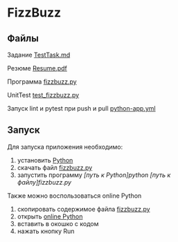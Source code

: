 # FizzBuzz
## Файлы
Задание [TestTask.md](TestTask.md)

Резюме  [Resume.pdf](Resume.pdf)    

Программа [fizzbuzz.py](fizzbuzz.py)  

UnitTest  [test_fizzbuzz.py](test_fizzbuzz.py)  

Запуск lint и pytest при push и pull [python-app.yml](.github/workflows/python-app.yml)

## Запуск
Для запуска приложения необходимо:
  1. установить [Python](https://www.python.org/downloads/)
  2. скачать файл [fizzbuzz.py](fizzbuzz.py) 
  3. запустить программу _[путь к Python]python [путь к файлу]fizzbuzz.py_
  
Также можно воспользоваться online Python
  1. скопировать содержимое файла [fizzbuzz.py](fizzbuzz.py) 
  2. открыть [online Python](https://www.programiz.com/python-programming/online-compiler/) 
  3. вставить в окошко с кодом
  4. нажать кнопку Run
